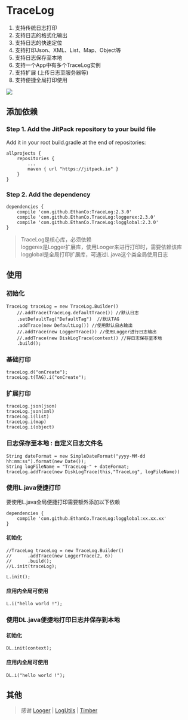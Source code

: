 # TraceLog #

1. 支持传统日志打印
3. 支持日志的格式化输出
4. 支持日志的快速定位
5. 支持打印Json、XML、List、Map、Object等
2. 支持日志保存至本地
3. 支持一个App中有多个TraceLog实例
3. 支持扩展 (上传日志至服务器等)    
4. 支持便捷全局打印使用

![](http://oqk78xit2.bkt.clouddn.com/Log_json_1.png)

## 添加依赖 ##
### Step 1. Add the JitPack repository to your build file ###
Add it in your root build.gradle at the end of repositories:  

	allprojects {
		repositories {
			...
			maven { url "https://jitpack.io" }
		}
	}  

### Step 2. Add the dependency ###

	dependencies {
		compile 'com.github.EthanCo:TraceLog:2.3.0'
		compile 'com.github.EthanCo.TraceLog:loggerex:2.3.0'
		compile 'com.github.EthanCo.TraceLog:logglobal:2.3.0'
	}

> TraceLog是核心库，必须依赖  
> loggerex是Logger扩展库，使用Looger来进行打印时，需要依赖该库  
> logglobal是全局打印扩展库，可通过L.java这个类全局使用日志

## 使用 ##

### 初始化

	TraceLog traceLog = new TraceLog.Builder()
        //.addTrace(TraceLog.defaultTrace()) //默认日志
        .setDefaultTag("DefaultTag")  //默认TAG
		.addTrace(new DefaultLog()) //使用默认日志输出
        //.addTrace(new LoggerTrace()) //使用Logger进行日志输出
        //.addTrace(new DiskLogTrace(context)) //将日志保存至本地
        .build();

### 基础打印  

	traceLog.d("onCreate");
	traceLog.t(TAG).i("onCreate");

### 扩展打印
	
	traceLog.json(json)
	traceLog.json(xml)
	traceLog.i(list)
	traceLog.i(map)
	traceLog.i(object)

### 日志保存至本地 : 自定义日志文件名

```
String dateFormat = new SimpleDateFormat("yyyy-MM-dd hh:mm:ss").format(new Date());
String logFileName = "TraceLog-" + dateFormat;
traceLog.addTrace(new DiskLogTrace(this,"TraceLog", logFileName))
```

### 使用L.java便捷打印
要使用L.java全局便捷打印需要额外添加以下依赖  

	dependencies {
     	compile 'com.github.EthanCo.TraceLog:logglobal:xx.xx.xx'
	}  

#### 初始化  

    //TraceLog traceLog = new TraceLog.Builder()
    //      .addTrace(new LoggerTrace(2, 6))
    //      .build();
    //L.init(traceLog);

  	L.init();

#### 应用内全局可使用  

	L.i("hello world !");
  
### 使用DL.java便捷地打印日志并保存到本地

#### 初始化
 
	DL.init(context);  

#### 应用内全局可使用  

	DL.i("hello world !");

## 其他

> 感谢 [Looger](https://github.com/orhanobut/logger) | [LogUtils](https://github.com/pengwei1024/LogUtils) | [Timber](https://github.com/JakeWharton/timber)
